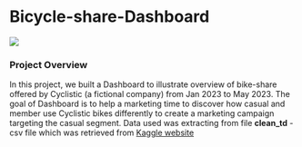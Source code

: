 # Bicycle-share-Dashboard

<img src=https://techcrunch.com/wp-content/uploads/2015/10/vidya.jpg>

### **Project Overview**

In this project, we built a Dashboard to illustrate overview of bike-share offered by Cyclistic (a fictional company) from Jan 2023 to May 2023. The goal of Dashboard is to help a marketing time to discover how casual and member use Cyclistic bikes differently to create a marketing campaign targeting the casual segment.  Data used was extracting from file **clean_td** - csv file which was retrieved from [Kaggle website](https://www.kaggle.com/datasets/whitanyaalexander/google-data-analytics-capstone-cyclistic-2023/code)


